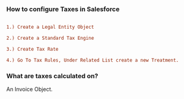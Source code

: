 ### How to configure Taxes in Salesforce

```diff

1.) Create a Legal Entity Object

2.) Create a Standard Tax Engine

3.) Create Tax Rate

4.) Go To Tax Rules, Under Related List create a new Treatment. 
```


### What are taxes calculated on? 

An Invoice Object. 